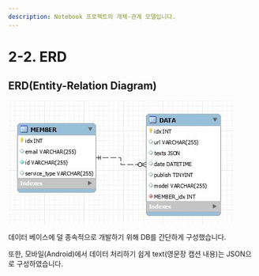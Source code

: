 ```yaml
---
description: Notebook 프로젝트의 개체-관계 모델입니다.
---
```


# 2-2. ERD

## ERD\(Entity-Relation Diagram\)

![](../.gitbook/assets/erd.JPG)

데이터 베이스에 덜 종속적으로 개발하기 위해 DB를 간단하게 구성했습니다. 

또한,  모바일\(Android\)에서 데이터 처리하기 쉽게 text\(영문장 캡션 내용\)는 JSON으로 구성하였습니다.



